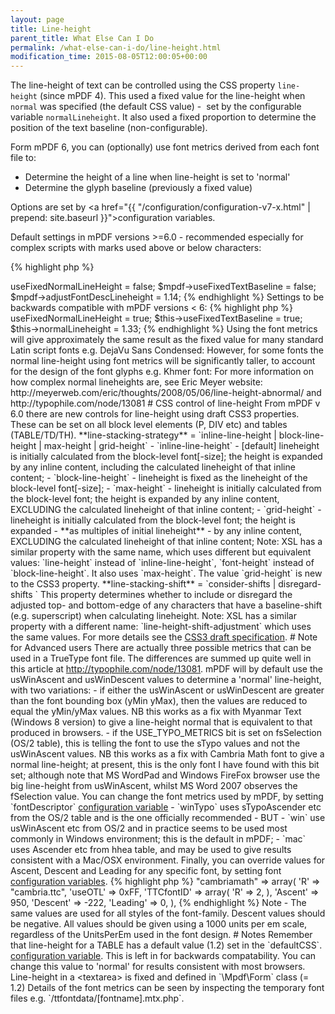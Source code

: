 ```yaml
---
layout: page
title: Line-height
parent_title: What Else Can I Do
permalink: /what-else-can-i-do/line-height.html
modification_time: 2015-08-05T12:00:05+00:00
---
```


The line-height of text can be controlled using the CSS property `line-height` (since mPDF 4). This used a fixed value 
for the line-height when `normal` was specified (the default CSS value) -  set by the configurable variable 
`normalLineheight`. It also used a fixed proportion to determine the position of the text baseline (non-configurable).

Form mPDF 6, you can (optionally) use font metrics derived from each font file to:

- Determine the height of a line when line-height is set to 'normal'
- Determine the glyph baseline (previously a fixed value)

Options are set by 
<a href="{{ "/configuration/configuration-v7-x.html" | prepend: site.baseurl }}">configuration variables</a>.

Default settings in mPDF versions >=6.0 - recommended especially for complex scripts with marks used 
above or below characters:

{% highlight php %}
<?php

$mpdf->useFixedNormalLineHeight = false;

$mpdf->useFixedTextBaseline = false;

$mpdf->adjustFontDescLineheight = 1.14;
{% endhighlight %}

Settings to be backwards compatible with mPDF versions &lt; 6:

{% highlight php %}
<?php

$this->useFixedNormalLineHeight = true;

$this->useFixedTextBaseline = true;

$this->normalLineheight = 1.33;
{% endhighlight %}

Using the font metrics will give approximately the same result as the fixed value for many standard Latin script 
fonts e.g. DejaVu Sans Condensed:

However, for some fonts the normal line-height using font metrics will be significantly taller, to account for the 
design of the font glyphs e.g. Khmer font:

For more information on how complex normal lineheights are, see Eric Meyer website: 
http://meyerweb.com/eric/thoughts/2008/05/06/line-height-abnormal/ and http://typophile.com/node/13081

# CSS control of line-height

From mPDF v 6.0 there are new controls for line-height using draft CSS3 properties. These can be set on all block level 
elements (P, DIV etc) and tables (TABLE/TD/TH).

**line-stacking-strategy** = `inline-line-height | block-line-height | max-height | grid-height`

- `inline-line-height` - [default] lineheight is initially calculated from the block-level font[-size]; the height is 
   expanded by any inline content, including the calculated lineheight of that inline content;
- `block-line-height` - lineheight is fixed as the lineheight of the block-level font[-size];
- `max-height` - lineheight is initially calculated from the block-level font; the height is expanded by any inline 
  content, EXCLUDING the calculated lineheight of that inline content;
- `grid-height` - lineheight is initially calculated from the block-level font; the height is expanded - **as 
  multiples of initial lineheight** - by any inline content, EXCLUDING the calculated lineheight of that inline content;

Note: XSL has a similar property with the same name, which uses different but equivalent values: `line-height` 
instead of `inline-line-height`, `font-height` instead of `block-line-height`. It also uses `max-height`. The value 
`grid-height` is new to the CSS3 property.

**line-stacking-shift** = `consider-shifts | disregard-shifts `

This property determines whether to include or disregard the adjusted top- and bottom-edge of any characters that 
have a baseline-shift (e.g. superscript) when calculating lineheight.

Note: XSL has a similar property with a different name: `line-height-shift-adjustment` which uses the same values.

For more details see the <a href="http://www.w3.org/TR/css3-linebox/#InlineBoxHeight">CSS3 draft specification</a>.

# Note for Advanced users

There are actually three possible metrics that can be used in a TrueType font file. The differences are summed up 
quite well in this article at <a href="http://typophile.com/node/13081">http://typophile.com/node/13081</a>. 
mPDF will by default use the usWinAscent and usWinDescent values to determine a 'normal' line-height, with two variations:

- if either the usWinAscent or usWinDescent are greater than the font bounding box (yMin yMax), then the values are 
  reduced to equal the yMin/yMax values. NB this works as a fix with Myanmar Text (Windows 8 version) to give a 
  line-height normal that is equivalent to that produced in browsers.
- if the USE_TYPO_METRICS bit is set on fsSelection (OS/2 table), this is telling the font to use the sTypo values and 
  not the usWinAscent values. NB this works as a fix with Cambria Math font to give a normal line-height; at present, 
  this is the only font I have found with this bit set; although note that MS WordPad and Windows FireFox browser use 
  the big line-height from usWinAscent, whilst MS Word 2007 observes the fSelection value.

You can change the font metrics used by mPDF, by setting `fontDescriptor` 
<a href="{{ "/configuration/configuration-v7-x.html" | prepend: site.baseurl }}">configuration variable</a>

- `winTypo` uses sTypoAscender etc from the OS/2 table and is the one officially recommended - BUT
- `win` use usWinAscent etc from OS/2 and in practice seems to be used most commonly in Windows environment; 
  this is the default in mPDF;
- `mac` uses Ascender etc from hhea table, and may be used to give results consistent with a Mac/OSX environment.

Finally, you can override values for Ascent, Descent and Leading for any specific font, by setting 
font <a href="{{ "/configuration/configuration-v7-x.html" | prepend: site.baseurl }}">configuration variables</a>.

{% highlight php %}
"cambriamath" => array(
    'R' => "cambria.ttc",
    'useOTL' => 0xFF,
    'TTCfontID' => array( 'R' => 2, ),
    'Ascent' => 950,
    'Descent' => -222,
    'Leading' => 0,
),
{% endhighlight %}

Note - The same values are used for all styles of the font-family. Descent values should be negative. All 
values should be given using a 1000 units per em scale, regardless of the UnitsPerEm used in the font design.

# Notes

Remember that line-height for a TABLE has a default value (1.2) set in the `defaultCSS`. 
<a href="{{ "/configuration/configuration-v7-x.html" | prepend: site.baseurl }}">configuration variable</a>.
This is left in for backwards compatability. You can change this value to 'normal' for results consistent with most browsers.

Line-height in a &lt;textarea&gt; is fixed and defined in `\Mpdf\Form` class (= 1.2)

Details of the font metrics can be seen by inspecting the temporary font files e.g. `/ttfontdata/[fontname].mtx.php`.

